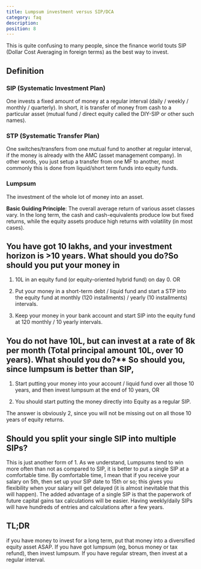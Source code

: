 ```yaml
---
title: Lumpsum investment versus SIP/DCA
category: faq
description: 
position: 8
---
```


This is quite confusing to many people, since the finance world touts SIP (Dollar Cost Averaging in foreign terms) as the best way to invest.

## Definition

### SIP (Systematic Investment Plan)

One invests a fixed amount of money at a regular interval (daily / weekly / monthly / quarterly). In short, it is transfer of money from cash to a particular asset (mutual fund / direct equity called the DIY-SIP or other such names).

### STP (Systematic Transfer Plan)

One switches/transfers from one mutual fund to another at regular interval, if the money is already with the AMC (asset management company). In other words, you just setup a transfer from one MF to another, most commonly this is done from liquid/short term funds into equity funds.

### Lumpsum

The investment of the whole lot of money into an asset.

**Basic Guiding Principle**: The overall average return of various asset classes vary. In the long term, the cash and cash-equivalents produce low but fixed returns, while the equity assets produce high returns with volatility (in most cases).

## You have got 10 lakhs, and your investment horizon is >10 years. What should you do?So should you put your money in

1. 10L in an equity fund (or equity-oriented hybrid fund) on day 0. OR
    
2. Put your money in a short-term debt / liquid fund and start a STP into the equity fund at monthly (120 installments) / yearly (10 installments) intervals.
    
3. Keep your money in your bank account and start SIP into the equity fund at 120 monthly / 10 yearly intervals.

## You do not have 10L, but can invest at a rate of 8k per month (Total principal amount 10L, over 10 years). What should you do?** So should you, since lumpsum is better than SIP,

1. Start putting your money into your account / liquid fund over all those 10 years, and then invest lumpsum at the end of 10 years, OR
    
2. You should start putting the money directly into Equity as a regular SIP.

The answer is obviously 2, since you will not be missing out on all those 10 years of equity returns.

## Should you split your single SIP into multiple SIPs?

This is just another form of 1. As we understand, Lumpsums tend to win more often than not as compared to SIP, it is better to put a single SIP at a comfortable time. By comfortable time, I mean that if you receive your salary on 5th, then set up your SIP date to 15th or so; this gives you flexibility when your salary will get delayed (it is almost inevitable that this will happen). The added advantage of a single SIP is that the paperwork of future capital gains tax calculations will be easier. Having weekly/daily SIPs will have hundreds of entries and calculations after a few years.

## TL;DR 
if you have money to invest for a long term, put that money into a diversified equity asset ASAP. If you have got lumpsum (eg, bonus money or tax refund), then invest lumpsum. If you have regular stream, then invest at a regular interval.